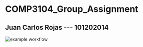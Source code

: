 # COMP3104_Group_Assignment

## Juan Carlos Rojas ---  101202014
![example workflow](https://github.com/bycold1/COMP3104_Group_Assignment/actions/workflows/this-thang-checks-ci.yml/badge.svg)
